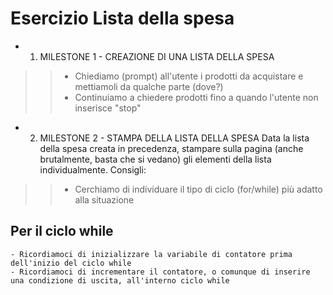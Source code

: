 
# Esercizio Lista della spesa

- 1.  MILESTONE 1 - CREAZIONE DI UNA LISTA DELLA SPESA
>> - Chiediamo (prompt) all'utente i prodotti da acquistare e mettiamoli da qualche parte (dove?)
>> - Continuiamo a chiedere prodotti fino a quando l'utente non inserisce "stop"
- 2. MILESTONE 2 - STAMPA DELLA LISTA DELLA SPESA
Data la lista della spesa creata in precedenza, stampare sulla pagina (anche brutalmente, basta che si vedano) gli elementi della lista individualmente.
Consigli:
>> - Cerchiamo di individuare il tipo di ciclo (for/while) più adatto alla situazione


## Per il ciclo while
	- Ricordiamoci di inizializzare la variabile di contatore prima dell'inizio del ciclo while
	- Ricordiamoci di incrementare il contatore, o comunque di inserire una condizione di uscita, all'interno ciclo while
